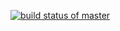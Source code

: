[![build status of master](https://travis-ci.com/baonudesifeizhai/ssw567.svg?branch=master)](https://travis-ci.com/baonudesifeizhai/ssw567)
